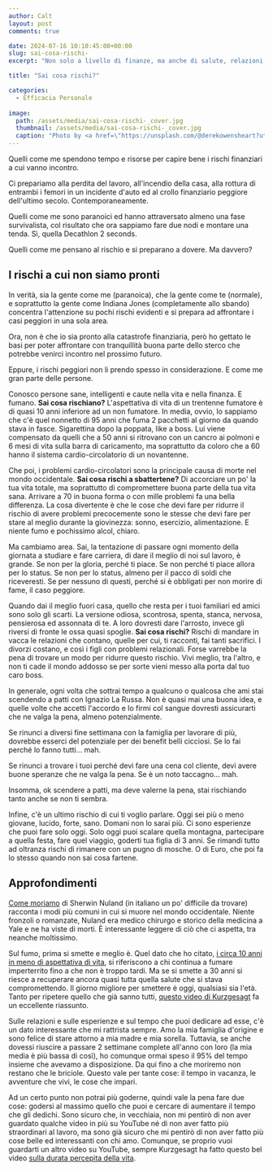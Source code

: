 ```yaml
---
author: Calt
layout: post
comments: true

date: 2024-07-16 10:10:45:00+00:00  
slug: sai-cosa-rischi-
excerpt: "Non solo a livello di finanze, ma anche di salute, relazioni ed esperienze"

title: "Sai cosa rischi?"

categories:
  - Efficacia Personale
  
image:
  path: /assets/media/sai-cosa-rischi-_cover.jpg
  thumbnail: /assets/media/sai-cosa-rischi-_cover.jpg
  caption: "Photo by <a href=\"https://unsplash.com/@derekowensheart?utm_content=creditCopyText&utm_medium=referral&utm_source=unsplash\">Derek Owens</a>"
---
```


Quelli come me spendono tempo e risorse per capire bene i rischi finanziari a cui vanno incontro.

Ci prepariamo alla perdita del lavoro, all'incendio della casa, alla rottura di entrambi i femori in un incidente d'auto ed al crollo finanziario peggiore dell'ultimo secolo. Contemporaneamente.

Quelli come me sono paranoici ed hanno attraversato almeno una fase survivalista, col risultato che ora sappiamo fare due nodi e montare una tenda. Sì, quella Decathlon 2 seconds.

Quelli come me pensano al rischio e si preparano a dovere. Ma davvero?

## I rischi a cui non siamo pronti

In verità, sia la gente come me (paranoica), che la gente come te (normale), e soprattutto la gente come Indiana Jones (completamente allo sbando) concentra l'attenzione su pochi rischi evidenti e si prepara ad affrontare i casi peggiori in una sola area.

Ora, non è che io sia pronto alla catastrofe finanziaria, però ho gettato le basi per poter affrontare con tranquillità buona parte dello sterco che potrebbe venirci incontro nel prossimo futuro. 

Eppure, i rischi peggiori non li prendo spesso in considerazione. E come me gran parte delle persone. 

Conosco persone sane, intelligenti e caute nella vita e nella finanza. E fumano. **Sai cosa rischiano?** L'aspettativa di vita di un trentenne fumatore è di quasi 10 anni inferiore ad un non fumatore. In media, ovvio, lo sappiamo che c'è quel nonnetto di 95 anni che fuma 2 pacchetti al giorno da quando stava in fasce. Sigarettina dopo la poppata, like a boss. Lui viene compensato da quelli che a 50 anni si ritrovano con un cancro ai polmoni e 6 mesi di vita sulla barra di caricamento, ma soprattutto da coloro che a 60 hanno il sistema cardio-circolatorio di un novantenne.

Che poi, i problemi cardio-circolatori sono la principale causa di morte nel mondo occidentale. **Sai cosa rischi a sbattertene?** Di accorciare un po' la tua vita totale, ma soprattutto di compromettere buona parte della tua vita sana. Arrivare a 70 in buona forma o con mille problemi fa una bella differenza. La cosa divertente è che le cose che devi fare per ridurre il rischio di avere problemi precocemente sono le stesse che devi fare per stare al meglio durante la giovinezza: sonno, esercizio, alimentazione. E niente fumo e pochissimo alcol, chiaro.

Ma cambiamo area. Sai, la tentazione di passare ogni momento della giornata a studiare e fare carriera, di dare il meglio di noi sul lavoro, è grande. Se non per la gloria, perché ti piace. Se non perché ti piace allora per lo status. Se non per lo status, almeno per il pacco di soldi che riceveresti. Se per nessuno di questi, perché si è obbligati per non morire di fame, il caso peggiore. 

Quando dai il meglio fuori casa, quello che resta per i tuoi familiari ed amici sono solo gli scarti. La versione odiosa, scontrosa, spenta, stanca, nervosa, pensierosa ed assonnata di te. A loro dovresti dare l'arrosto, invece gli riversi di fronte le ossa quasi spoglie. **Sai cosa rischi?** Rischi di mandare in vacca le relazioni che contano, quelle per cui, ti racconti, fai tanti sacrifici. I divorzi costano, e così i figli con problemi relazionali. Forse varrebbe la pena di trovare un modo per ridurre questo rischio. Vivi meglio, tra l'altro, e non ti cade il mondo addosso se per sorte vieni messo alla porta dal tuo caro boss.

In generale, ogni volta che sottrai tempo a qualcuno o qualcosa che ami stai scendendo a patti con Ignazio La Russa. Non è quasi mai una buona idea, e quelle volte che accetti l'accordo e lo firmi col sangue dovresti assicurarti che ne valga la pena, almeno potenzialmente. 

Se rinunci a diversi fine settimana con la famiglia per lavorare di più, dovrebbe esserci del potenziale per dei benefit belli cicciosi. Se lo fai perché lo fanno tutti... mah. 

Se rinunci a trovare i tuoi perché devi fare una cena col cliente, devi avere buone speranze che ne valga la pena. Se è un noto taccagno... mah.

Insomma, ok scendere a patti, ma deve valerne la pena, stai rischiando tanto anche se non ti sembra.

Infine, c'è un ultimo rischio di cui ti voglio parlare. Oggi sei più o meno giovane, lucido, forte, sano. Domani non lo sarai più. Ci sono esperienze che puoi fare solo oggi. Solo oggi puoi scalare quella montagna, partecipare a quella festa, fare quel viaggio, goderti tua figlia di 3 anni. Se rimandi tutto ad oltranza rischi di rimanere con un pugno di mosche. O di Euro, che poi fa lo stesso quando non sai cosa fartene.

## Approfondimenti

[Come moriamo](https://amzn.to/3Wphn0O) di Sherwin Nuland (in italiano un po' difficile da trovare) racconta i modi più comuni in cui si muore nel mondo occidentale. Niente fronzoli o romanzate, Nuland era medico chirurgo e storico della medicina a Yale e ne ha viste di morti. È interessante leggere di ciò che ci aspetta, tra neanche moltissimo.

Sul fumo, prima si smette e meglio è. Quel dato che ho citato, [i circa 10 anni in meno di aspettativa di vita](https://www.bmj.com/content/345/bmj.e7093.short), si riferiscono a chi continua a fumare imperterrito fino a che non è troppo tardi. Ma se si smette a 30 anni si riesce a recuperare ancora quasi tutta quella salute che si stava compromettendo. Il giorno migliore per smettere è oggi, qualsiasi sia l'età. Tanto per ripetere quello che già sanno tutti, [questo video di Kurzgesagt](https://youtu.be/_rBPwu2uS-w?si=6qLxbfsGLrXIdPlH) fa un eccellente riassunto. 

Sulle relazioni e sulle esperienze e sul tempo che puoi dedicare ad esse, c'è un dato interessante che mi rattrista sempre. Amo la mia famiglia d'origine e sono felice di stare attorno a mia madre e mia sorella. Tuttavia, se anche dovessi riuscire a passare 2 settimane complete all'anno con loro (la mia media è più bassa di così), ho comunque ormai speso il 95% del tempo insieme che avevamo a disposizione. Da qui fino a che moriremo non restano che le briciole. Questo vale per tante cose: il tempo in vacanza, le avventure che vivi, le cose che impari. 

Ad un certo punto non potrai più goderne, quindi vale la pena fare due cose: godersi al massimo quello che puoi e cercare di aumentare il tempo che gli dedichi. Sono sicuro che, in vecchiaia, non mi pentirò di non aver guardato qualche video in più su YouTube né di non aver fatto più straordinari al lavoro, ma sono già sicuro che mi pentirò di non aver fatto più cose belle ed interessanti con chi amo. Comunque, se proprio vuoi guardarti un altro video su YouTube, sempre Kurzgesagt ha fatto questo bel video [sulla durata percepita della vita](https://www.youtube.com/watch?v=JXeJANDKwDc).